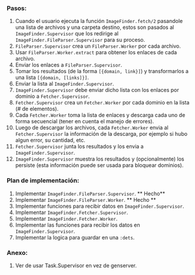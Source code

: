 ### Pasos:

1.  Cuando el usuario ejecuta la función `ImageFinder.fetch/2` pasandole una lista de archivos y una carpeta destino, estos son pasados al `ImageFinder.Supervisor` que los redirige al `ImageFinder.FileParser.Supervisor` para su proceso.
2.  `FileParser.Supervisor` crea un `FileParser.Worker` por cada archivo.
3.  Usar `FileParser.Worker.extract` para obtener los enlaces de cada archivo.
4.  Enviar los enlaces a `FileParser.Supervisor`.
5.  Tomar los resultados (de la forma `[{domain, link}]`) y transformarlos a una lista `[{domain, [links]}]`.
6.  Enviar la lista al `ImageFinder.Supervisor`.
7.  `ImageFinder.Supervisor` debe enviar dicho lista con los enlaces por dominio a `Fetcher.Supervisor`.
8.  `Fetcher.Supervisor` crea un `Fetcher.Worker` por cada dominio en la lista (# de elementos).
9.  Cada `Fetcher.Worker` toma la lista de enlaces y descarga cada uno de forma secuencial (tener en cuenta el manejo de errores).
10. Luego de descargar los archivos, cada `Fetcher.Worker` envia al `Fetcher.Supervisor` la información de la descarga, por ejemplo si hubo algun error, su cantidad, etc.
11. `Fetcher.Supervisor` junta los resultados y los envia a `ImageFinder.Supervisor`.
12. `ImageFinder.Supervisor` muestra los resultados y (opcionalmente) los persiste (esta información puede ser usada para bloquear dominios).

### Plan de implementación:

1.  Implementar `ImageFinder.FileParser.Supervisor`. ** Hecho**
2.  Implementar `ImageFinder.FileParser.Worker`. ** Hecho **
3.  Implementar funciones para recibir datos en `ImageFinder.Supervisor`.
4.  Implementar `ImageFinder.Fetcher.Supervisor`.
5.  Implementar `ImageFinder.Fetcher.Worker`.
6.  Implementar las funciones para recibir los datos en `ImageFinder.Supervisor`.
7.  Implementar la logica para guardar en una `:dets`.

### Anexo:

1.  Ver de usar Task.Supervisor en vez de genserver.

